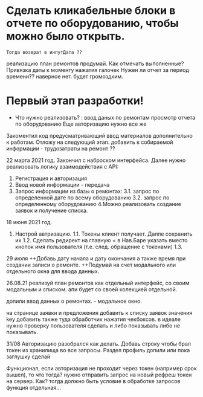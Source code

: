 
# Сделать кликабельные блоки в отчете по оборудованию, чтобы можно было открыть. 
    Тогда возврат в инпутДата ??





реализацию план ремонтов продумай. Как отмечать выполненные?
Привязка даты к моменту нажатия галочек
Нужен ли отчет за период времени?? наверное нет. будет громоздким.


# Первый этап разработки!
* Что нужно реализовать? :
    ввод даных по ремонтам
    просмотр отчета по оборудованию
    Еще авторизацию нужно все же


Закоментил код предусматривающий ввод материалов дополнительно к работам. Отложу на следующий этап.
добавить к собираемой информации - трудозатраты на ремонт ??



22 марта 2021 год. 
Закончил с наброском интерфейса. 
Далее нужно реализовать логику взаимодействия с API:
1. Регистрация и авторизация
2. Ввод новой информации - передача
3. Запрос информации из базы о ремонтах:
    3.1. запрос по определенной дате по всему оборудованию 
    3.2. запрос по определенному оборудованию
4.Можно реализовать создание заявок и получение списка.



18 июня 2021 год.

1. Настрой автризацию.
 1.1. Токены клиент получает. Далле сохранить их 
 1.2. Сделать редирект на главную + в Нав.Баре указать вместо кнопок имя пользователя (т.е. след. обращение с токенами)
 1.3. 


29 июля
++Добавь дату начала и дату окончания а также время при создании записи о ремонте.
++Подумай на счет модального или отдельного окна для ввода данных.


26.08.21
реализуй план ремонтов как отдельный интерфейс, со своим модальным и списком.
апи будет со своей колекцией отдельной.


допили ввод данных о ремонтах. - модальное окно.

на странице заявки и предложения добавить к списку заявок значения key
добавить также туда обработчик нажатия чекбоксов. в идеале нужно проверку пользователя сделать и либо показывать либо не показывать.



31/08
Авторизацию разобрался как делать. Добавь строку чтобы брал токен из хранилища во все запросы.
Раздел профиль допили или пока заглушку сделай

Функционал, если авторизация не проходит через токен (например срок вышел), то что тогда?
    нужно отправить запрос на новый рефреш токен на сервер. Как? тогда должно быть условие в обработке запросов функция отдельная...

